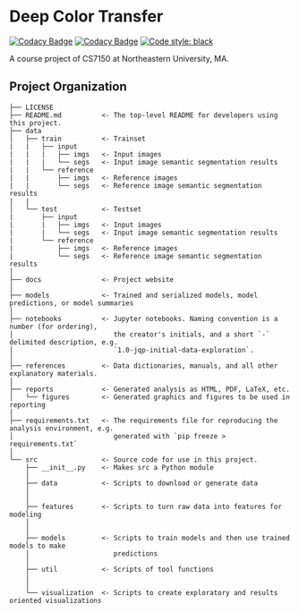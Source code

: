 Deep Color Transfer
==============================

[![Codacy Badge](https://app.codacy.com/project/badge/Grade/8e5c795af21f4f899f03095424f31179)](https://www.codacy.com/gh/Wp-Zhang/Deep-Color-Transfer/dashboard?utm_source=github.com&amp;utm_medium=referral&amp;utm_content=Wp-Zhang/Deep-Color-Transfer&amp;utm_campaign=Badge_Grade)
[![Codacy Badge](https://app.codacy.com/project/badge/Coverage/8e5c795af21f4f899f03095424f31179)](https://www.codacy.com/gh/Wp-Zhang/Deep-Color-Transfer/dashboard?utm_source=github.com&utm_medium=referral&utm_content=Wp-Zhang/Deep-Color-Transfer&utm_campaign=Badge_Coverage)
[![Code style: black](https://img.shields.io/badge/code%20style-black-000000.svg)](https://github.com/psf/black)

A course project of CS7150 at Northeastern University, MA.

Project Organization
------------

    ├── LICENSE
    ├── README.md          <- The top-level README for developers using this project.
    ├── data
    │   ├── train          <- Trainset
    |   |   ├── input
    |   |   |   ├── imgs   <- Input images
    |   |   |   └── segs   <- Input image semantic segmentation results
    |   |   └── reference
    |   |       ├── imgs   <- Reference images
    |   |       └── segs   <- Reference image semantic segmentation results
    |   |
    │   └── test           <- Testset
    |       ├── input
    |       |   ├── imgs   <- Input images
    |       |   └── segs   <- Input image semantic segmentation results
    |       └── reference
    |           ├── imgs   <- Reference images
    |           └── segs   <- Reference image semantic segmentation results
    │
    ├── docs               <- Project website
    │
    ├── models             <- Trained and serialized models, model predictions, or model summaries
    │
    ├── notebooks          <- Jupyter notebooks. Naming convention is a number (for ordering),
    │                         the creator's initials, and a short `-` delimited description, e.g.
    │                         `1.0-jqp-initial-data-exploration`.
    │
    ├── references         <- Data dictionaries, manuals, and all other explanatory materials.
    │
    ├── reports            <- Generated analysis as HTML, PDF, LaTeX, etc.
    │   └── figures        <- Generated graphics and figures to be used in reporting
    │
    ├── requirements.txt   <- The requirements file for reproducing the analysis environment, e.g.
    │                         generated with `pip freeze > requirements.txt`
    │
    └── src                <- Source code for use in this project.
        ├── __init__.py    <- Makes src a Python module
        │
        ├── data           <- Scripts to download or generate data
        │  
        │
        ├── features       <- Scripts to turn raw data into features for modeling
        │  
        │
        ├── models         <- Scripts to train models and then use trained models to make
        │                     predictions
        │
        ├── util           <- Scripts of tool functions
        │ 
        │
        └── visualization  <- Scripts to create exploratory and results oriented visualizations
